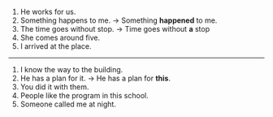 1. He works for us.
2. Something happens to me.
-> Something **happened** to me.
3. The time goes without stop.
-> Time goes without **a** stop
4. She comes around five.
5. I arrived at the place.

<hr/>

1. I know the way to the building.
2. He has a plan for it.
-> He has a plan for **this**.
3. You did it with them.
4. People like the program in this school.
5. Someone called me at night.
